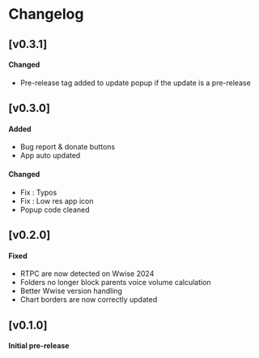 # Changelog

## [v0.3.1]
#### Changed
- Pre-release tag added to update popup if the update is a pre-release
  
## [v0.3.0]
#### Added
- Bug report & donate buttons
- App auto updated

#### Changed
- Fix : Typos
- Fix : Low res app icon
- Popup code cleaned

## [v0.2.0]
#### Fixed
- RTPC are now detected on Wwise 2024
- Folders no longer block parents voice volume calculation
- Better Wwise version handling
- Chart borders are now correctly updated

## [v0.1.0]
#### Initial pre-release
